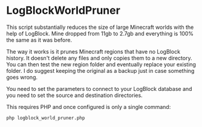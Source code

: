 LogBlockWorldPruner
===================

This script substantially reduces the size of large Minecraft worlds with the help of LogBlock. Mine dropped from 11gb to 2.7gb and everything is 100% the same as it was before.

The way it works is it prunes Minecraft regions that have no LogBlock history.  It doesn't delete any files and only copies them to a new directory.  You can then test the new region folder and eventually replace your existing folder.  I do suggest keeping the original as a backup just in case something goes wrong.

You need to set the parameters to connect to your LogBlock database and you need to set the source and destination directories.

This requires PHP and once configured is only a single command:

<code>php logblock_world_pruner.php</code>
